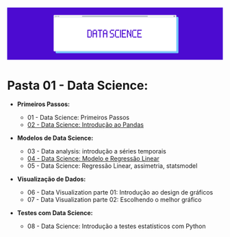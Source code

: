 ![01-Data Science](https://github.com/GabrielTrentino/Projetos-de-Cursos/blob/master/00%20-%20Img/01-DataScience.png)

# Pasta 01 - Data Science:

* **Primeiros Passos:**
  * 01 - Data Science: Primeiros Passos
  * [02 - Data Science: Introdução ao Pandas](https://github.com/GabrielTrentino/Projetos-de-Cursos/blob/master/01-DataScience/02_Data_Science_Introdu%C3%A7%C3%A3o_ao_Pandas.ipynb)
  
* **Modelos de Data Science:**
  * 03 - Data analysis: introdução a séries temporais
  * [04 - Data Science: Modelo e Regressão Linear](https://github.com/GabrielTrentino/Projetos-de-Cursos/blob/master/01-DataScience/04_Regress%C3%A3o_Linear.ipynb)
  * 05 - Data Science: Regressão Linear, assimetria, statsmodel

* **Visualização de Dados:**
  * 06 - Data Visualization parte 01: Introdução ao design de gráficos
  * 07 - Data Visualization parte 02: Escolhendo o melhor gráfico

* **Testes com Data Science:**
  * 08 - Data Science: Introdução a testes estatísticos com Python
